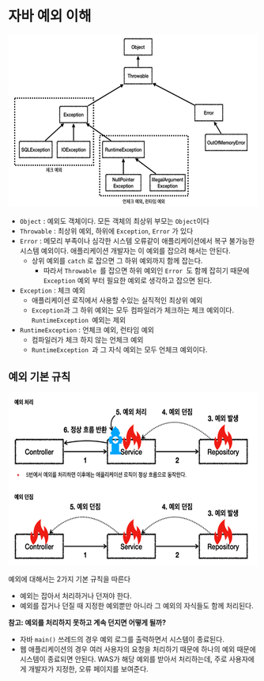 # 자바 예외 이해

<img src="/img/Spring_DB/DB-5_1.png" alt="예외계층" width="600" height="350" />

- `Object` : 예외도 객체이다. 모든 객체의 최상위 부모는 `Object`이다
- `Throwable` : 최상위 예외, 하위에 `Exception`, `Error` 가 있다
- `Error` : 메모리 부족이나 심각한 시스템 오류같이 애플리케이션에서 복구 불가능한 시스템 예외이다. 애플리케이션 개발자는 이 예외를 잡으려 해서는 안된다.
	- 상위 예외를 `catch` 로 잡으면 그 하위 예외까지 함께 잡는다. 
		- 따라서 `Throwable `를 잡으면 하위 예외인 `Error `도 함께 잡히기 때문에 `Exception` 예외 부터 필요한 예외로 생각하고 잡으면 된다.
- `Exception` : 체크 예외 
	- 애플리케이션 로직에서 사용할 수있는 실직적인 최상위 예외
	- `Exception`과 그 하위 예외는 모두 컴파일러가 체크하는 체크 예외이다. `RuntimeException `예외는 제외
- `RuntimeException` : 언체크 예외, 런타임 예외
	- 컴파일러가 체크 하지 않는 언체크 예외
	- `RuntimeException `과 그 자식 예외는 모두 언체크 예외이다.

## 예외 기본 규칙
<img src="/img/Spring_DB/DB-5_2.png" alt="예외계층" width="600" height="350" />

예외에 대해서는 2가지 기본 규칙을 따른다

- 예외는 잡아서 처리하거나 던져야 한다.
- 예외를 잡거나 던질 때 지정한 예외뿐만 아니라 그 예외의 자식들도 함께 처리된다.

**참고: 예외를 처리하지 못하고 계속 던지면 어떻게 될까?**
- 자바 `main()` 쓰레드의 경우 예외 로그를 출력하면서 시스템이 종료된다.
- 웹 애플리케이션의 경우 여러 사용자의 요청을 처리하기 때문에 하나의 예외 때문에 시스템이 종료되면 안된다. WAS가 해당 예외를 받아서 처리하는데, 주로 사용자에게 개발자가 지정한, 오류 페이지를 보여준다.